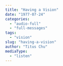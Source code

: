 ```yaml
---
title: "Having a Vision"
date: "1977-07-24"
categories: 
  - "audio-full"
  - "full-messages"
tags: 
  - "vision"
slug: "having-a-vision"
author: "Titus Chu"
mediaType: 
  - "listen"
---
```



